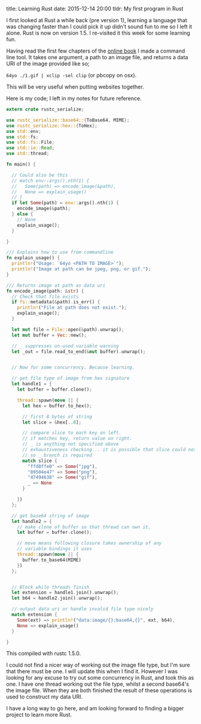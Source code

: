 title: Learning Rust
date: 2015-12-14 20:00
tldr: My first program in Rust

I first looked at Rust a while back (pre version 1), learning a language that was changing
faster than I could pick it up didn't sound fun to me so I left it alone. Rust is
now on version 1.5. I re-visited it this week for some learning fun.

Having read the first few chapters of the [online book](https://doc.rust-lang.org/stable/book/)
I made a command line tool. It takes one argument, a path to an image file, and
returns a data URI of the image provided like so;

`64yo ./1.gif | xclip -sel clip` (or pbcopy on osx).

This will be very useful when putting websites together.

Here is my code; I left in my notes for future reference.

```rust
extern crate rustc_serialize;

use rustc_serialize::base64::{ToBase64, MIME};
use rustc_serialize::hex::{ToHex};
use std::env;
use std::fs;
use std::fs::File;
use std::io::Read;
use std::thread;

fn main() {

  // Could also be this
  // match env::args().nth(1) {
  //   Some(path) => encode_image(&path),
  //   None => explain_usage()
  // }
  if let Some(path) = env::args().nth(1) {
    encode_image(&path);
  } else {
    // None
    explain_usage();
  }

}

/// Explains how to use from commandline
fn explain_usage() {
  println!("Usage: `64yo <PATH TO IMAGE>`");
  println!("Image at path can be jpeg, png, or gif.");
}

/// Returns image at path as data uri
fn encode_image(path: &str) {
  // Check that file exists
  if fs::metadata(&path).is_err() {
    println!("File at path does not exist.");
    explain_usage();
  }

  let mut file = File::open(&path).unwrap();
  let mut buffer = Vec::new();

  // _ suppresses un-used variable warning
  let _out = file.read_to_end(&mut buffer).unwrap();


  // Now for some concurrency. Because learning.

  // get file type of image from hex signature
  let handle1 = {
    let buffer = buffer.clone();

    thread::spawn(move || {
      let hex = buffer.to_hex();

      // first 8 bytes of string
      let slice = &hex[..8];

      // compare slice to each key on left.
      // if matches key, return value on right.
      // _ is anything not specified above
      // exhaustiveness checking... it is possible that slice could not match any
      // so _ branch is required
      match slice {
        "ffd8ffe0" => Some("jpg"),
        "89504e47" => Some("png"),
        "47494638" => Some("gif"),
        _ => None
      }

    })
  };

  // get base64 string of image
  let handle2 = {
    // make clone of buffer so that thread can own it.
    let buffer = buffer.clone();

    // move means following closure takes ownership of any
    // variable bindings it uses
    thread::spawn(move || {
      buffer.to_base64(MIME)
    })
  };


  // Block while threads finish
  let extension = handle1.join().unwrap();
  let b64 = handle2.join().unwrap();

  // output data uri or handle invalid file type nicely
  match extension {
    Some(ext) => println!("data:image/{};base64,{}", ext, b64),
    None => explain_usage()
  }

}
```

This compiled with rustc 1.5.0.

I could not find a nicer way of working out the image file type, but I'm sure that
there must be one. I will update this when I find it. However I was looking for
any excuse to try out some concurrency in Rust, and took this as one. I have one thread
working out the file type, whilst a second base64's the image file. When they are
both finished the result of these operations is used to construct my data URI.

I have a long way to go here, and am looking forward to finding a bigger project
to learn more Rust.
